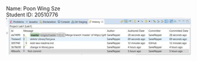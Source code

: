 Name: Poon Wing Sze  
Student ID: 20510776  
![](https://github.com/SanePepper/Comp3111-lab1-demo/blob/master/Capture.JPG)